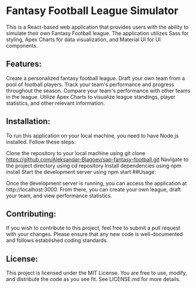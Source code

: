 # Fantasy Football League Simulator

This is a React-based web application that provides users with the ability to simulate their own Fantasy Football league. The application utilizes Sass for styling, Apex Charts for data visualization, and Material UI for UI components.

## Features:

Create a personalized fantasy football league.
Draft your own team from a pool of football players.
Track your team's performance and progress throughout the season.
Compare your team's performance with other teams in the league.
Utilize Apex Charts to visualize league standings, player statistics, and other relevant information.
## Installation:

To run this application on your local machine, you need to have Node.js installed. Follow these steps:

Clone the repository to your local machine using git clone https://github.com/Aleksandar-Blagoev/sap-fantasy-football.git
Navigate to the project directory using cd repository
Install dependencies using npm install
Start the development server using npm start
##Usage:

Once the development server is running, you can access the application at http://localhost:3000. From there, you can create your own league, draft your team, and view performance statistics.

## Contributing:

If you wish to contribute to this project, feel free to submit a pull request with your changes. Please ensure that any new code is well-documented and follows established coding standards.

## License:

This project is licensed under the MIT License. You are free to use, modify, and distribute the code as you see fit. See LICENSE.md for more details.
